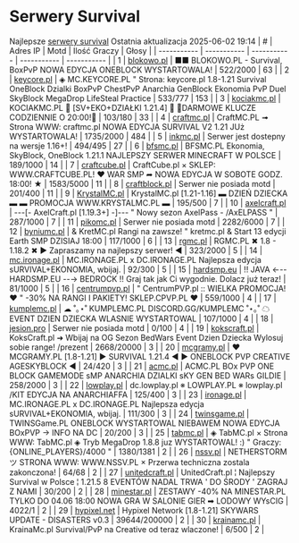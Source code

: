 
# Serwery Survival
Najlepsze [serwery survival](https://mcserwery.pl/serwery/minecraft/tryb/Survival)
Ostatnia aktualizacja 2025-06-02 19:14
| # | Adres IP | Motd | Ilość Graczy | Głosy |
| ----------- | ----------- | ----------- | ----------- | ----------- |
| 1 | 	[blokowo.pl](https://mcserwery.pl/serwery/minecraft/98/) | ■■ BLOKOWO.PL - Survival, BoxPvP NOWA EDYCJA ONEBLOCK WYSTARTOWALA! | 522/2000 | 63 |
| 2 | 	[keycore.pl](https://mcserwery.pl/serwery/minecraft/252/) | ◈ MC.KEYCORE.PL " Strona: keycore.pl 1.8-1.21 Survival OneBlock Dzialki BoxPvP ChestPvP Anarchia GenBlock Ekonomia PvP Duel SkyBlock MegaDrop LifeSteal Practice | 533/777 | 153 |
| 3 | 	[kociakmc.pl](https://mcserwery.pl/serwery/minecraft/213/) | KOCIAKMC.PL 🚀 [SV+EKO+DZIAŁKI 1.21.4] 🚀 🔑DARMOWE KLUCZE CODZIENNIE O 20:00!🔑 | 103/180 | 33 |
| 4 | 	[craftmc.pl](https://mcserwery.pl/serwery/minecraft/87/) | CraftMC.PL ➟ Strona WWW: craftmc.pl NOWA EDYCJA SURVIVAL V2 1.21 JUż WYSTARTOWALA! | 1735/2000 | 484 |
| 5 | 	[inkmc.pl](https://mcserwery.pl/serwery/minecraft/15/) | Serwer jest dostepny na wersje 1.16+! | 494/495 | 27 |
| 6 | 	[bfsmc.pl](https://mcserwery.pl/serwery/minecraft/2/) | BFSMC.PL  Ekonomia, SkyBlock, OneBlock  1.21.1 NAJLEPSZY SERWER MINECRAFT W POLSCE | 189/1000 | 14 |
| 7 | 	[craftcube.pl](https://mcserwery.pl/serwery/minecraft/196/) | CraftCube.pl × SKLEP: WWW.CRAFTCUBE.PL! ♥ WAR SMP ➦ NOWA EDYCJA W SOBOTE GODZ. 18:00! ★ | 1583/5000 | 11 |
| 8 | 	[craftblock.pl](https://mcserwery.pl/serwery/minecraft/280/) | Serwer nie posiada motd | 201/400 | 11 |
| 9 | 	[KrystalMC.pl](https://mcserwery.pl/serwery/minecraft/202/) | KrystalMC.pl [1.21-1.16] ▬ DZIEŃ DZIECKA ▬ ▬ PROMOCJA WWW.KRYSTALMC.PL ▬ | 195/500 | 7 |
| 10 | 	[axelcraft.pl](https://mcserwery.pl/serwery/minecraft/223/) | ---[- AxelCraft.pl [1.19.3+] -]--- " Nowy sezon AxelPass - /AxELPASS " | 287/1000 | 7 |
| 11 | 	[pikomc.pl](https://mcserwery.pl/serwery/minecraft/944/) | Serwer nie posiada motd | 2282/6000 | 7 |
| 12 | 	[byniumc.pl](https://mcserwery.pl/serwery/minecraft/157/) | & KretMC.pl  Rangi na zawsze! " kretmc.pl & Start 13 edycji Earth SMP DZISIAJ 18:00 | 117/1000 | 6 |
| 13 | 	[rgmc.pl](https://mcserwery.pl/serwery/minecraft/34/) | RGMC.PL ✖ 1.8 - 1.18.2 ✖ ► Zapraszamy na najlepszy serwer! ◄ | 323/2000 | 5 |
| 14 | 	[mc.ironage.pl](https://mcserwery.pl/serwery/minecraft/275/) | MC.IRONAGE.PL x DC.IRONAGE.PL Najlepsza edycja sURVIVAL+EKONOMIA, wbijaj. | 92/300 | 5 |
| 15 | 	[hardsmp.eu](https://mcserwery.pl/serwery/minecraft/621/) | !! JAVA ←-- HARDSMP.EU --→ BEDROCK !! Graj tak jak Ci wygodnie. Dolacz już teraz! | 81/1000 | 5 |
| 16 | 	[centrumpvp.pl](https://mcserwery.pl/serwery/minecraft/332/) | " CentrumPVP.pl :: WIELKA PROMOCJA! ❤ " -30% NA RANGI I PAKIETY! SKLEP.CPVP.PL ❤ | 559/1000 | 4 |
| 17 | 	[kumplemc.pl](https://mcserwery.pl/serwery/minecraft/421/) | ☁ ˚｡⋆˚ KUMPLEMC.PL DISCORD.GG/KUMPLEMC  ˚⋆｡˚ ☁ EVENT DZIEN DZIECKA WLASNIE WYSTARTOWAL | 107/1000 | 4 |
| 18 | 	[jesion.pro](https://mcserwery.pl/serwery/minecraft/20/) | Serwer nie posiada motd | 0/100 | 4 |
| 19 | 	[kokscraft.pl](https://mcserwery.pl/serwery/minecraft/1/) | KoksCraft.pl ➜ Wbijaj na OG Sezon BedWars Event Dzien Dziecka  Wylosuj sobie range! /prezent | 2668/20000 | 3 |
| 20 | 	[mcgramy.pl](https://mcserwery.pl/serwery/minecraft/197/) | ❤ MCGRAMY.PL [1.8-1.21] ▶ SURVIVAL 1.21.4 ◀ ▶ ONEBLOCK  PVP  CREATIVE  AGESKYBLOCK ◀ | 24/420 | 3 |
| 21 | 	[acmc.pl](https://mcserwery.pl/serwery/minecraft/220/) |  ACMC.PL BOx PVP ONE BLOCK GAMEMODE sMP  ANARCHIA DZIALKI sKY GEN BED WARs GILDIE | 258/2000 | 3 |
| 22 | 	[lowplay.pl](https://mcserwery.pl/serwery/minecraft/378/) | dc.lowplay.pl ※ LOWPLAY.PL ※ lowplay.pl /KIT EDYCJA NA ANARCHIAFFA | 125/400 | 3 |
| 23 | 	[ironage.pl](https://mcserwery.pl/serwery/minecraft/741/) | MC.IRONAGE.PL x DC.IRONAGE.PL Najlepsza edycja sURVIVAL+EKONOMIA, wbijaj. | 111/300 | 3 |
| 24 | 	[twinsgame.pl](https://mcserwery.pl/serwery/minecraft/790/) | TWINSGame.PL  ONEBLOCK WYSTARTOWAL  NIEBAWEM NOWA EDYCJA BOxPVP -> INFO NA DC | 20/200 | 3 |
| 25 | 	[tabmc.pl](https://mcserwery.pl/serwery/minecraft/3/) | ◈ TabMC.pl × Strona WWW: TabMC.pl  ◈ Tryb MegaDrop 1.8.8 juz WYSTARTOWAL! :) " Graczy: {ONLINE_PLAYERS}/4000 " | 1380/1381 | 2 |
| 26 | 	[nssv.pl](https://mcserwery.pl/serwery/minecraft/4/) | NETHERSTORM ツ STRONA WWW: WWW.NSSV.PL  × Przerwa techniczna zostala zakonczona! | 64/68 | 2 |
| 27 | 	[unitedcraft.pl](https://mcserwery.pl/serwery/minecraft/11/) | UnitedCraft.pl ¦ Najlepszy Survival w Polsce ¦ 1.21.5 8 EVENTÓW NADAL TRWA ' DO ŚRODY ' ZAGRAJ Z NAMI | 30/200 | 2 |
| 28 | 	[minestar.pl](https://mcserwery.pl/serwery/minecraft/23/) | ZESTAWY -40% NA MINESTAR.PL TYLKO DO 04.06 18:00 NOWA GRA W SALONIE GIER ➡ LODOWY WYsCIG | 4022/1 | 2 |
| 29 | 	[hypixel.net](https://mcserwery.pl/serwery/minecraft/33/) | Hypixel Network [1.8-1.21] SKYWARS UPDATE - DISASTERS v0.3 | 39644/200000 | 2 |
| 30 | 	[krainamc.pl](https://mcserwery.pl/serwery/minecraft/39/) | KrainaMc.pl  Survival/PvP na Creative od teraz wlaczone! | 6/500 | 2 |
